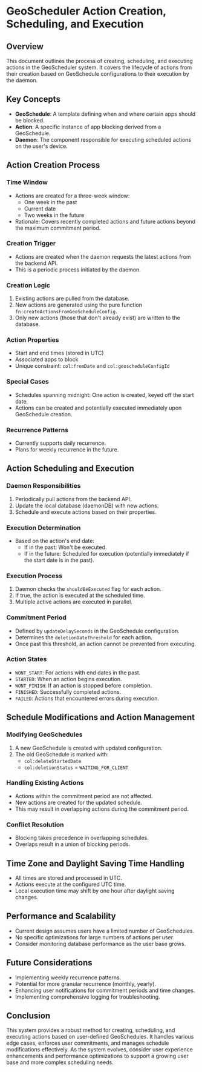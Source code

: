# GeoScheduler Action Creation, Scheduling, and Execution

## Overview

This document outlines the process of creating, scheduling, and executing actions in the GeoScheduler system. It covers the lifecycle of actions from their creation based on GeoSchedule configurations to their execution by the daemon.

## Key Concepts

- **GeoSchedule**: A template defining when and where certain apps should be blocked.
- **Action**: A specific instance of app blocking derived from a GeoSchedule.
- **Daemon**: The component responsible for executing scheduled actions on the user's device.

## Action Creation Process

### Time Window

- Actions are created for a three-week window:
  - One week in the past
  - Current date
  - Two weeks in the future
- Rationale: Covers recently completed actions and future actions beyond the maximum commitment period.

### Creation Trigger

- Actions are created when the daemon requests the latest actions from the backend API.
- This is a periodic process initiated by the daemon.

### Creation Logic

1. Existing actions are pulled from the database.
2. New actions are generated using the pure function `fn:createActionsFromGeoScheduleConfig`.
3. Only new actions (those that don't already exist) are written to the database.

### Action Properties

- Start and end times (stored in UTC)
- Associated apps to block
- Unique constraint: `col:fromDate` and `col:geoscheduleConfigId`

### Special Cases

- Schedules spanning midnight: One action is created, keyed off the start date.
- Actions can be created and potentially executed immediately upon GeoSchedule creation.

### Recurrence Patterns

- Currently supports daily recurrence.
- Plans for weekly recurrence in the future.

## Action Scheduling and Execution

### Daemon Responsibilities

1. Periodically pull actions from the backend API.
2. Update the local database (daemonDB) with new actions.
3. Schedule and execute actions based on their properties.

### Execution Determination

- Based on the action's end date:
  - If in the past: Won't be executed.
  - If in the future: Scheduled for execution (potentially immediately if the start date is in the past).

### Execution Process

1. Daemon checks the `shouldBeExecuted` flag for each action.
2. If true, the action is executed at the scheduled time.
3. Multiple active actions are executed in parallel.

### Commitment Period

- Defined by `updateDelaySeconds` in the GeoSchedule configuration.
- Determines the `deletionDateThreshold` for each action.
- Once past this threshold, an action cannot be prevented from executing.

### Action States

- `WONT_START`: For actions with end dates in the past.
- `STARTED`: When an action begins execution.
- `WONT_FINISH`: If an action is stopped before completion.
- `FINISHED`: Successfully completed actions.
- `FAILED`: Actions that encountered errors during execution.

## Schedule Modifications and Action Management

### Modifying GeoSchedules

1. A new GeoSchedule is created with updated configuration.
2. The old GeoSchedule is marked with:
   - `col:deleteStartedDate`
   - `col:deletionStatus` = `WAITING_FOR_CLIENT`

### Handling Existing Actions

- Actions within the commitment period are not affected.
- New actions are created for the updated schedule.
- This may result in overlapping actions during the commitment period.

### Conflict Resolution

- Blocking takes precedence in overlapping schedules.
- Overlaps result in a union of blocking periods.

## Time Zone and Daylight Saving Time Handling

- All times are stored and processed in UTC.
- Actions execute at the configured UTC time.
- Local execution time may shift by one hour after daylight saving changes.

## Performance and Scalability

- Current design assumes users have a limited number of GeoSchedules.
- No specific optimizations for large numbers of actions per user.
- Consider monitoring database performance as the user base grows.

## Future Considerations

- Implementing weekly recurrence patterns.
- Potential for more granular recurrence (monthly, yearly).
- Enhancing user notifications for commitment periods and time changes.
- Implementing comprehensive logging for troubleshooting.

## Conclusion

This system provides a robust method for creating, scheduling, and executing actions based on user-defined GeoSchedules. It handles various edge cases, enforces user commitments, and manages schedule modifications effectively. As the system evolves, consider user experience enhancements and performance optimizations to support a growing user base and more complex scheduling needs.
